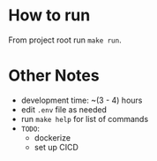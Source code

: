 # How to run

From project root run `make run`.

# Other Notes

- development time: ~(3 - 4) hours
- edit `.env` file as needed
- run `make help` for list of commands
- `TODO`:
    - dockerize
    - set up CICD

